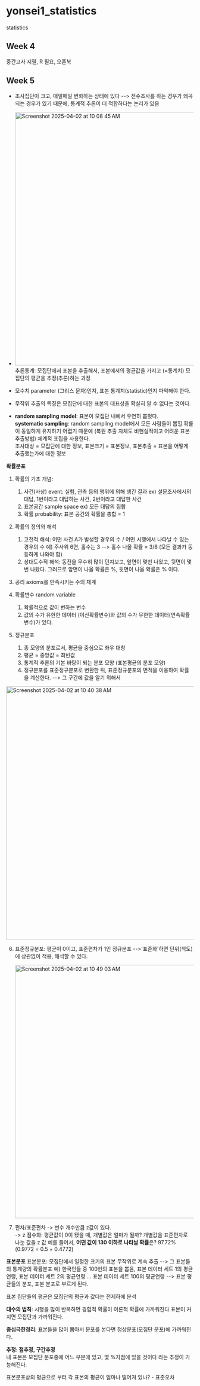 # yonsei1_statistics
statistics

## Week 4
중간고사 지필, R 필요, 오픈북

## Week 5

- 조사집단이 크고, 매일매일 변화하는 상태에 있다 --> 전수조사를 하는 경우가 왜곡되는 경우가 있기 때문에, 통계적 추론이 더 적합하다는 논리가 있음

- <img width="678" alt="Screenshot 2025-04-02 at 10 08 45 AM" src="https://github.com/user-attachments/assets/5c3f1aec-69a0-449e-add7-d2e5512f31b9" />
  추론통계: 모집단에서 표본을 추출해서, 표본에서의 평균값을 가지고 (=통계치) 모집단의 평균을 추정(추론)하는 과정

- 모수치 parameter (그리스 문자)인지, 표본 통계치(statistic)인지 파악해야 한다.
- 무작위 추출의 특징은 모집단에 대한 표본의 대표성을 확실히 알 수 없다는 것이다.
- **random sampling model**: 표본이 모집단 내에서 우연히 뽑혔다. <br/>
  **systematic sampling**: random sampling model에서 모든 사람들이 뽑힐 확률이 동일하게 유지하기 어렵기 때문에 (복원 추출 자체도 비현실적이고 어려운 표본추출방법) 체계적 표집을 사용한다. <br/>
  조사대상 = 모집단에 대한 정보, 표본크기 = 표본정보, 표본추출 = 표본을 어떻게 추출했는가에 대한 정보


**확률분포**
1. 확률의 기초 개념: <br/>
   1) 사건(사상) event: 실험, 관측 등의 행위에 의해 생긴 결과 
      ex) 설문조사에서의 대답, 1번이라고 대답하는 사건, 2번이라고 대답한 사건 <br/>
   2) 표본공간 sample space
      ex) 모든 대답의 집합 <br/>
   3) 확률 probability: 표본 공간의 확률을 총합 =  1
  
2. 확률의 정의와 해석
   1) 고전적 해석: 어떤 사건 A가 발생할 경우의 수 / 어떤 시행에서 나타날 수 있는 경우의 수
      예) 주사위 6면, 홀수는 3 --> 홀수 나올 확률 = 3/6 (모든 결과가 동등하게 나와야 함) <br/>
   3) 상대도수적 해석: 동전을 무수히 많이 던져보고, 앞면이 몇번 나왔고, 뒷면이 몇번 나왔다. 그러므로 앞면이 나올 확률은 %, 뒷면이 나올 확률은 % 이다.

3. 공리 axioms를 만족시키는 수의 체계

4. 확률변수 random variable
   1) 확률적으로 값이 변하는 변수
   2) 값의 수가 유한한 데이터 (이산확률변수)와 값의 수가 무한한 데이터(연속확률변수)가 있다.
  
5. 정규분포
   1) 종 모양의 분포로서, 평균을 중심으로 좌우 대칭
   2) 평균 = 중앙값 = 최빈값
   3) 통계적 추론의 기본 바탕이 되는 분포 모양 (표본평균의 분포 모양)
   4) 정규분포를 표준정규분포로 변환한 뒤, 표준정규분포의 면적을 이용하여 확률을 계산한다.
      --> 그 구간에 값을 알기 위해서

<img width="678" alt="Screenshot 2025-04-02 at 10 40 38 AM" src="https://github.com/user-attachments/assets/3b63bfd4-bdcb-4a07-b86d-a683e2aab970" />

6. 표준정규분포: 평균이 0이고, 표준편차가 1인 정규분포 -->'표준화'하면 단위(척도)에 상관없이 적용, 해석할 수 있다.

   <img width="678" alt="Screenshot 2025-04-02 at 10 49 03 AM" src="https://github.com/user-attachments/assets/a2f78499-ae31-4481-8550-c2572939f019" />

7. 편차/표준편차 -> 변수 개수만큼 z값이 있다. <br/>
   -> z 점수화: 평균값이 0이 됐을 때, 개별값은 얼마가 될까? 개별값을 표준편차로 나눈 값을 z 값
예를 들어서, **어떤 값이 130 이하로 나타날 확률**은? 97.72% (0.9772 = 0.5 + 0.4772)


**표본분포**
표본분포: 모집단에서 일정한 크기의 표본 무작위로 계속 추출 --> 그 표본들의 통계량의 확률분포
예) 한국인들 중 100번의 표본을 뽑음, 표본 데이터 세트 1의 평균연령, 표본 데이터 세트 2의 평균연령 ... 표본 데이터 세트 100의 평균연령 --> 표본 평균들의 분포, 표본 분포로 부르게 된다.

표본 집단들의 평균은 모집단의 평균과 값다는 전제하에 분석

**대수의 법칙**: 시행을 많이 반복하면 경험적 확률이 이론적 확률에 가까워진다.표본이 커지면 모집단과 가까워진다. 

**중심극한정리**: 표본들을 많이 뽑아서 분포를 본다면 정상분포(모집단 분포)에 가까워진다.

**추정: 점추정, 구간추정** <br/>
내 표본은 모집단 분포중에 어느 부분에 있고, 몇 %지점에 있을 것이다 라는 추정이 가능해진다. <br/>

표본분포상의 평균으로 부터 각 표본의 평균이 얼마나 떨어져 있나? - 표준오차





      





